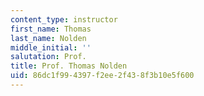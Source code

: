 ```yaml
---
content_type: instructor
first_name: Thomas
last_name: Nolden
middle_initial: ''
salutation: Prof.
title: Prof. Thomas Nolden
uid: 86dc1f99-4397-f2ee-2f43-8f3b10e5f600
---
```

